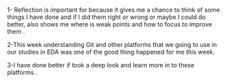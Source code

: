 1- Reflection is important for because it gives me a chance to think of some things I have done and if I did them right or wrong or maybe I could do better, also shows me where is weak points and how to focus to improve them .

2-This week understanding Git and other platforms that we going to use in our studies in EDA was one of  the good thing happened for me this week.

3-I have done better if took a deep look and learn more in to these platforms .
